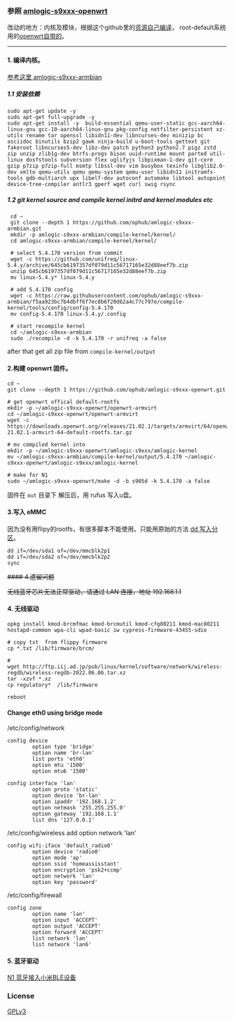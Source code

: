 ### 参照 [amlogic-s9xxx-openwrt](https://github.com/ophub/amlogic-s9xxx-openwrt)

改动的地方：内核及模块，根据这个github里的[资源自己编译](https://github.com/ophub/amlogic-s9xxx-openwrt)，
root-default系统用的[openwrt自带的](https://downloads.openwrt.org/releases/21.02.1/targets/armvirt/64/openwrt-21.02.1-armvirt-64-default-rootfs.tar.gz)。

---
#### 1. 编译内核。
[参考这里 amlogic-s9xxx-armbian ](https://github.com/ophub/amlogic-s9xxx-armbian/tree/main/compile-kernel)
##### 1.1 安装依赖
```
sudo apt-get update -y
sudo apt-get full-upgrade -y
sudo apt-get install -y  build-essential qemu-user-static gcc-aarch64-linux-gnu gcc-10-aarch64-linux-gnu pkg-config netfilter-persistent xz-utils rename tar openssl libidn11-dev libncurses-dev minizip bc asciidoc binutils bzip2 gawk ninja-build u-boot-tools gettext git fakeroot libncurses5-dev libz-dev patch python3 python2.7 pigz zstd zip unzip zlib1g-dev btrfs-progs bison uuid-runtime mount parted util-linux dosfstools subversion flex uglifyjs libpixman-1-dev git-core gzip p7zip p7zip-full msmtp libssl-dev vim busybox texinfo libglib2.0-dev xmlto qemu-utils qemu qemu-system qemu-user libidn11 initramfs-tools gdb-multiarch upx libelf-dev autoconf automake libtool autopoint device-tree-compiler antlr3 gperf wget curl swig rsync 
```
##### 1.2 git kernel source and compile kernel initrd and kernel modules etc
```
 cd ~
 git clone --depth 1 https://github.com/ophub/amlogic-s9xxx-armbian.git 
 mkdir -p amlogic-s9xxx-armbian/compile-kernel/kernel/
 cd amlogic-s9xxx-armbian/compile-kernel/kernel/

 # select 5.4.170 version from commit
 wget -c https://github.com/unifreq/linux-5.4.y/archive/645cb6197357df079d11c56717165e32d88eef7b.zip
 unzip 645cb6197357df079d11c56717165e32d88eef7b.zip
 mv linux-5.4.y* linux-5.4.y

 # add 5.4.170 config 
 wget -c https://raw.githubusercontent.com/ophub/amlogic-s9xxx-armbian/f5aa923bc7b4dbff6f7ec8b6f20d62a4c77c797e/compile-kernel/tools/config/config-5.4.170
 mv config-5.4.170 linux-5.4.y/.config

 # start recompile kernel
 cd ~/amlogic-s9xxx-armbian
 sudo ./recompile -d -k 5.4.170 -r unifreq -a false
```
after that get all zip file from `compile-kernel/output`


#### 2.构建 openwrt 固件。
```
cd ~
git clone --depth 1 https://github.com/ophub/amlogic-s9xxx-openwrt.git

# get openwrt offical default-rootfs 
mkdir -p ~/amlogic-s9xxx-openwrt/openwrt-armvirt
cd ~/amlogic-s9xxx-openwrt/openwrt-armvirt 
wget -c https://downloads.openwrt.org/releases/21.02.1/targets/armvirt/64/openwrt-21.02.1-armvirt-64-default-rootfs.tar.gz

# mv compiled kernel into 
mkdir -p ~/amlogic-s9xxx-openwrt/amlogic-s9xxx/amlogic-kernel
mv ~/amlogic-s9xxx-armbian/compile-kernel/output/5.4.170 ~/amlogic-s9xxx-openwrt/amlogic-s9xxx/amlogic-kernel

# make for N1
sudo ~/amlogic-s9xxx-openwrt/make -d -b s905d -k 5.4.170 -a false

```
固件在 `out` 目录下 解压后，用 rufus 写入u盘。

#### 3.写入 eMMC

因为没有用flipy的rootfs，有很多脚本不能使用。只能用原始的方法 [ dd 写入分区](https://github.com/ophub/amlogic-s9xxx-openwrt/issues/185)。

```
dd if=/dev/sda1 of=/dev/mmcblk2p1
dd if=/dev/sda2 of=/dev/mmcblk2p2
sync
```

~~#### 4.遗留问题~~

~~无线蓝牙芯片无法正常驱动，请通过 LAN 连接，地址 192.168.1.1~~

#### 4. 无线驱动
 ```
opkg install kmod-brcmfmac kmod-brcmutil kmod-cfg80211 kmod-mac80211 hostapd-common wpa-cli wpad-basic iw cypress-firmware-43455-sdio	

# copy txt  from flippy firmware
cp *.txt /lib/firmware/brcm/

# 
wget http://ftp.iij.ad.jp/pub/linux/kernel/software/network/wireless-regdb/wireless-regdb-2022.06.06.tar.xz
tar -xzvf *.xz
cp regulatory*  /lib/firmware

reboot 

```

#### Change eth0 using bridge mode 

/etc/config/network

```
config device
        option type 'bridge'
        option name 'br-lan'
        list ports 'eth0'
        option mtu '1500'
        option mtu6 '1500'

config interface 'lan'
        option proto 'static'
        option device 'br-lan'
        option ipaddr '192.168.1.2'
        option netmask '255.255.255.0'
        option gateway '192.168.1.1'
        list dns '127.0.0.1'

```
/etc/config/wireless  add option network 'lan'

```
config wifi-iface 'default_radio0'
        option device 'radio0'
        option mode 'ap'
        option ssid 'homeassisstant'
        option encryption 'psk2+ccmp'
        option network 'lan'
        option key 'password'

```

/etc/config/firewall 

```
config zone
        option name 'lan'
        option input 'ACCEPT'
        option output 'ACCEPT'
        option forward 'ACCEPT'
        list network 'lan'
        list network 'lan6'

```
#### 5. 蓝牙驱动
[N1 蓝牙接入小米BLE设备](https://bbs.hassbian.com/forum.php?mod=viewthread&tid=19696&page=1&extra=#pid512385)

### License
[GPLv3](https://www.gnu.org/licenses/gpl-3.0.htmlT)


 




